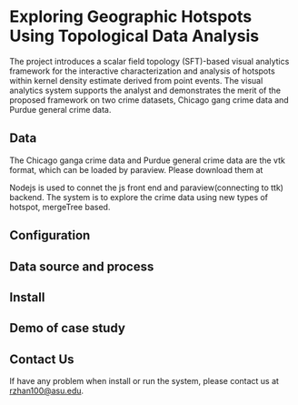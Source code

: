 # Exploring Geographic Hotspots Using Topological Data Analysis
The project introduces a scalar field topology (SFT)-based visual analytics framework for the interactive characterization and analysis of hotspots within kernel density estimate
derived from point events. The visual analytics system supports the analyst and demonstrates the merit of the proposed framework on two crime datasets, Chicago gang crime data and Purdue general crime data. 

## Data
The Chicago ganga crime data and Purdue general crime data are the vtk format, which can be loaded by paraview. 
Please download them at 


Nodejs is used to connet the js front end and paraview(connecting to ttk) backend.
The system is to explore the crime data using new types of hotspot, mergeTree based. 
## Configuration
## Data source and process
## Install
## Demo of case study
## Contact Us
If have any problem when install or run the system, please contact us at rzhan100@asu.edu.
